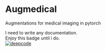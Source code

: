# Augmedical
Augmentations for medical imaging in pytorch

I need to write any documentation.  
Enjoy this badge until i do.  
[![deepcode](https://www.deepcode.ai/api/gh/badge?key=eyJhbGciOiJIUzI1NiIsInR5cCI6IkpXVCJ9.eyJwbGF0Zm9ybTEiOiJnaCIsIm93bmVyMSI6InAtc29kbWFubiIsInJlcG8xIjoiQXVnbWVkaWNhbCIsImluY2x1ZGVMaW50IjpmYWxzZSwiYXV0aG9ySWQiOjIxNjY5LCJpYXQiOjE2MTkzNTc1NTd9.Vt8WfpUJRVRLOGgsXlqdt5WN3AkqEYl7mQCV_YDJa58)](https://www.deepcode.ai/app/gh/p-sodmann/Augmedical/_/dashboard?utm_content=gh%2Fp-sodmann%2FAugmedical)
